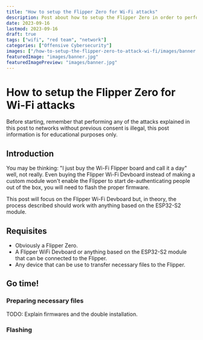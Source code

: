 ```yaml
---
title: "How to setup the Flipper Zero for Wi-Fi attacks"
description: Post about how to setup the Flipper Zero in order to perform different Wi-Fi attacks
date: 2023-09-16
lastmod: 2023-09-16
draft: true
tags: ["wifi", "red team", "network"]
categories: ["Offensive Cybersecurity"]
images: ["/how-to-setup-the-flipper-zero-to-attack-wi-fi/images/banner.jpg"]
featuredImage: "images/banner.jpg"
featuredImagePreview: "images/banner.jpg"
---
```


# How to setup the Flipper Zero for Wi-Fi attacks

Before starting, remember that performing any of the attacks explained in this post to networks without previous consent is illegal, this post information is for educational purposes only.

## Introduction

You may be thinking: "I just buy the Wi-Fi Flipper board and call it a day" well, not really. Even buying the Flipper Wi-Fi Devboard instead of making a custom module won't enable the Flipper to start de-authenticating people out of the box, you will need to flash the proper firmware.

This post will focus on the Flipper Wi-Fi Devboard but, in theory, the process described should work with anything based on the ESP32-S2 module.

## Requisites

- Obviously a Flipper Zero.
- A Flipper WiFi Devboard or anything based on the ESP32-S2 module that can be connected to the Flipper.
- Any device that can be use to transfer necessary files to the Flipper.

## Go time!

### Preparing necessary files

TODO: Explain firmwares and the double installation.

### Flashing

### 
